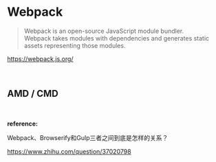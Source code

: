 # Webpack

> Webpack is an open-source JavaScript module bundler. <br /> Webpack takes modules with dependencies and generates static assets representing those modules.

https://webpack.js.org/

<br />

## AMD / CMD

<br />

**reference:**

Webpack、Browserify和Gulp三者之间到底是怎样的关系？

https://www.zhihu.com/question/37020798
